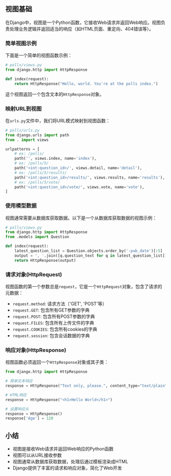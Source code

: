 ## 视图基础

在Django中，视图是一个Python函数，它接收Web请求并返回Web响应。视图负责处理业务逻辑并返回适当的响应（如HTML页面、重定向、404错误等）。

### 简单视图示例

下面是一个简单的视图函数示例：

```python
# polls/views.py
from django.http import HttpResponse

def index(request):
    return HttpResponse("Hello, world. You're at the polls index.")
```

这个视图返回一个包含文本的`HttpResponse`对象。

### 映射URL到视图

在`urls.py`文件中，我们将URL模式映射到视图函数：

```python
# polls/urls.py
from django.urls import path
from . import views

urlpatterns = [
    # ex: /polls/
    path('', views.index, name='index'),
    # ex: /polls/5/
    path('<int:question_id>/', views.detail, name='detail'),
    # ex: /polls/5/results/
    path('<int:question_id>/results/', views.results, name='results'),
    # ex: /polls/5/vote/
    path('<int:question_id>/vote/', views.vote, name='vote'),
]
```

### 使用模型数据

视图通常需要从数据库获取数据。以下是一个从数据库获取数据的视图示例：

```python
# polls/views.py
from django.http import HttpResponse
from .models import Question

def index(request):
    latest_question_list = Question.objects.order_by('-pub_date')[:5]
    output = ', '.join([q.question_text for q in latest_question_list])
    return HttpResponse(output)
```

### 请求对象(HttpRequest)

视图函数的第一个参数总是`request`，它是一个`HttpRequest`对象，包含了请求的元数据：

- `request.method`: 请求方法（'GET', 'POST'等）
- `request.GET`: 包含所有GET参数的字典
- `request.POST`: 包含所有POST参数的字典
- `request.FILES`: 包含所有上传文件的字典
- `request.COOKIES`: 包含所有cookies的字典
- `request.session`: 包含会话数据的字典

### 响应对象(HttpResponse)

视图函数必须返回一个`HttpResponse`对象或其子类：

```python
from django.http import HttpResponse

# 简单文本响应
response = HttpResponse("Text only, please.", content_type="text/plain")

# HTML响应
response = HttpResponse("<h1>Hello World</h1>")

# 设置响应头
response = HttpResponse()
response['Age'] = 120
```


## 小结

- 视图是接收Web请求并返回Web响应的Python函数
- 视图可以从URL接收参数
- 视图通常从数据库获取数据，处理后通过模板渲染成HTML
- Django提供了丰富的请求和响应对象，简化了Web开发